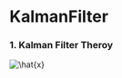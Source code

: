 # KalmanFilter

### 1. Kalman Filter Theroy

<img src="https://latex.codecogs.com/png.image?\dpi{110}&space;\hat{x}" title="\hat{x}" />
